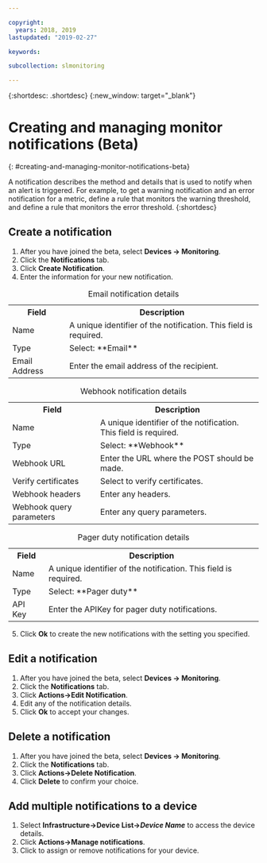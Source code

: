 ```yaml
---

copyright:
  years: 2018, 2019
lastupdated: "2019-02-27"

keywords:

subcollection: slmonitoring

---
```


{:shortdesc: .shortdesc}
{:new_window: target="_blank"}

# Creating and managing monitor notifications (Beta)
{: #creating-and-managing-monitor-notifications-beta}

A notification describes the method and details that is used to notify when an alert is triggered. For example, to get a warning notification and an error notification for a metric, define a rule that monitors the warning threshold, and define a rule that monitors the error threshold.
{:shortdesc}

## Create a notification

 1. After you have joined the beta, select **Devices -> Monitoring**.
 2. Click the **Notifications** tab.
 3. Click **Create Notification**.
 4. Enter the information for your new notification.

<table>
  <caption>Email notification details</caption>
  <tr>
     <th>Field</th>
     <th>Description</th>
  </tr>
  <tr>
    <td>Name</td>
    <td>A unique identifier of the notification. This field is required.</td>
  </tr>
  <tr>
    <td>Type</td>
    <td>Select: **Email**</td>
  </tr>
  <tr>
    <td>Email Address</td>
    <td>Enter the email address of the recipient.</td>
  </tr>
</table>

<table>
  <caption>Webhook notification details</caption>
  <tr>
     <th>Field</th>
     <th>Description</th>
  </tr>
  <tr>
    <td>Name</td>
    <td>A unique identifier of the notification. This field is required.</td>
  </tr>
  <tr>
    <td>Type</td>
    <td>Select: **Webhook**</td>
  </tr>
  <tr>
    <td>Webhook URL</td>
    <td>Enter the URL where the POST should be made.</td>
  </tr>
  <tr>
  <td>Verify certificates</td>
    <td>Select to verify certificates.</td>
  </tr>
  <tr>
    <td>Webhook headers</td>
    <td>Enter any headers.</td>
  </tr>
  <tr>
    <td>Webhook query parameters</td>
    <td>Enter any query parameters.</td>
  </tr>
</table>

<table>
  <caption>Pager duty notification details</caption>
  <tr>
     <th>Field</th>
     <th>Description</th>
  </tr>
  <tr>
    <td>Name</td>
    <td>A unique identifier of the notification. This field is required.</td>
  </tr>
  <tr>
    <td>Type</td>
    <td>Select: **Pager duty**</td>
  </tr>
  <tr>
    <td>API Key</td>
    <td>Enter the APIKey for pager duty notifications.</td>
  </tr>
</table>


5. Click **Ok** to create the new notifications with the setting you specified.

## Edit a notification
 1. After you have joined the beta, select **Devices -> Monitoring**.
 2. Click the **Notifications** tab.
3. Click **Actions->Edit Notification**.
4. Edit any of the notification details.
5. Click **Ok** to accept your changes.

## Delete a notification
1. After you have joined the beta, select **Devices -> Monitoring**.
2. Click the **Notifications** tab.
3. Click **Actions->Delete Notification**.
4. Click **Delete** to confirm your choice.

## Add multiple notifications to a device
1. Select **Infrastructure->Device List->*Device Name*** to access the device details.
2. Click **Actions->Manage notifications**.
4. Click to assign or remove notifications for your device.
